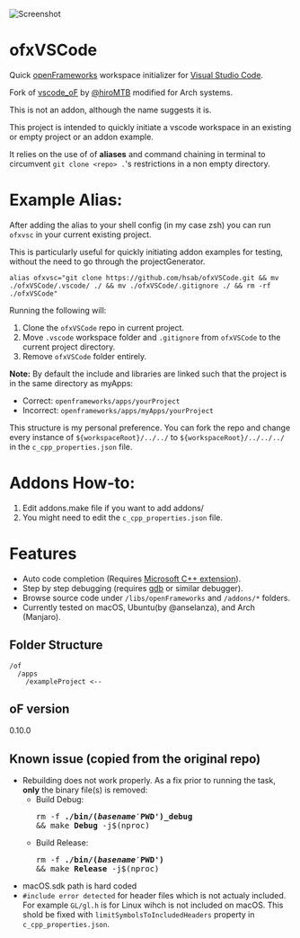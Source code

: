
![Screenshot](https://raw.githubusercontent.com/hsab/vscode_oF/master/.readme/image.png)

# ofxVSCode

Quick [openFrameworks](https://openframeworks.cc/) workspace initializer for [Visual Studio Code](https://code.visualstudio.com/).

Fork of [vscode_oF](https://github.com/hiroMTB/vscode_oF) by [@hiroMTB](https://github.com/hiroMTB) modified for Arch systems.

This is not an addon, although the name suggests it is.

This project is intended to quickly initiate a vscode workspace in an existing or empty project or an addon example.

It relies on the use of of **aliases** and command chaining in terminal to circumvent `git clone <repo> .`'s restrictions in a non empty directory.
  

# Example Alias:

After adding the alias to your shell config (in my case zsh) you can run `ofxvsc` in your current existing project.

This is particularly useful for quickly initiating addon examples for testing, without the need to go through the projectGenerator.

```
alias ofxvsc="git clone https://github.com/hsab/ofxVSCode.git && mv ./ofxVSCode/.vscode/ ./ && mv ./ofxVSCode/.gitignore ./ && rm -rf ./ofxVSCode"
```

Running the following will:
1. Clone the `ofxVSCode` repo in current project.
2. Move `.vscode` workspace folder and `.gitignore` from `ofxVSCode` to the current project directory.
3. Remove `ofxVSCode` folder entirely.


  

**Note:** By default the include and libraries are linked such that the project is in the same directory as myApps:

- Correct: `openframeworks/apps/yourProject`
- Incorrect: `openframeworks/apps/myApps/yourProject`

This structure is my personal preference. You can fork the repo and change every instance of `${workspaceRoot}/../../` to `${workspaceRoot}/../../../` in the `c_cpp_properties.json` file.

  

# Addons How-to:
1. Edit addons.make file if you want to add addons/
2. You might need to edit the `c_cpp_properties.json` file.
  
  

# Features
- Auto code completion (Requires [Microsoft C++ extension](https://code.visualstudio.com/docs/languages/cpp)).
- Step by step debugging (requires [gdb](https://www.gnu.org/software/gdb/) or similar debugger).
- Browse source code under `/libs/openFrameworks` and `/addons/*` folders.
- Currently tested on macOS, Ubuntu(by @anselanza), and Arch (Manjaro).

  
## Folder Structure

```
/of
  /apps
    /exampleProject <--
```

## oF version
0.10.0

  
## Known issue (copied from the original repo)

+ Rebuilding does not work properly. As a fix prior to running the task, **only** the binary file(s) is removed:
  - Build Debug: <pre>rm -f <b>./bin/$(basename '$PWD')_debug</b> && make <b>Debug</b> -j$(nproc)</pre>
  - Build Release: <pre>rm -f <b>./bin/$(basename '$PWD')</b> && make <b>Release</b> -j$(nproc)</pre>
+ macOS.sdk path is hard coded
+ `#include error detected` for header files which is not actualy included. For example `GL/gl.h` is for Linux wihch is not included on macOS. This shold be fixed with `limitSymbolsToIncludedHeaders` property in `c_cpp_properties.json`.

